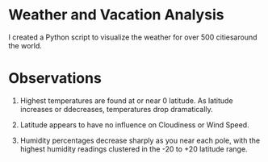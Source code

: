 # Weather and Vacation Analysis

I created a Python script to visualize the weather for over 500 citiesaround the world.

# Observations

1. Highest temperatures are found at or near 0 latitude. As latitude increases or ddecreases, temperatures drop dramatically.

2. Latitude appears to have no influence on Cloudiness or Wind Speed.

3. Humidity percentages decrease sharply as you near each pole, with the highest humidity readings clustered in the -20 to +20 latitude range.
